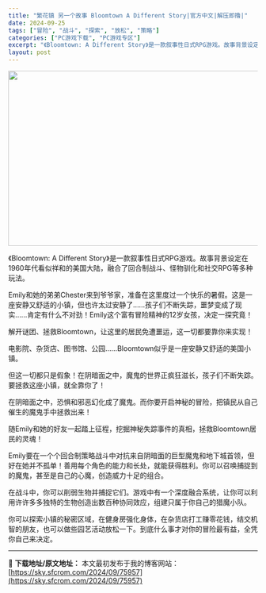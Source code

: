 ```yaml
---
title: "繁花镇 另一个故事 Bloomtown A Different Story|官方中文|解压即撸|"
date: 2024-09-25
tags: ["冒险", "战斗", "探索", "放松", "策略"]
categories: ["PC游戏下载", "PC游戏专区"]
excerpt: "《Bloomtown: A Different Story》是一款叙事性日式RPG游戏。故事背景设定在1960年代看似祥和的美国大陆，融合了回合制战斗、怪物驯化和社交RPG等多种玩法。 Emily和她的弟弟Chester来到爷爷家，准备在这里度过一个快乐的暑假。这是一座安静又舒适的小镇，但也许太过安&hellip;"
layout: post
---
```


<img class="aligncenter size-full wp-image-75937" src="https://sky.sfcrom.com/wp-content/uploads/2024/09/202409251258063.webp" alt="" width="616" height="353" />

《Bloomtown: A Different Story》是一款叙事性日式RPG游戏。故事背景设定在1960年代看似祥和的美国大陆，融合了回合制战斗、怪物驯化和社交RPG等多种玩法。

Emily和她的弟弟Chester来到爷爷家，准备在这里度过一个快乐的暑假。这是一座安静又舒适的小镇，但也许太过安静了……孩子们不断失踪，噩梦变成了现实……肯定有什么不对劲！Emily这个富有冒险精神的12岁女孩，决定一探究竟！

解开谜团、拯救Bloomtown，让这里的居民免遭噩运，这一切都要靠你来实现！

电影院、杂货店、图书馆、公园……Bloomtown似乎是一座安静又舒适的美国小镇。

但这一切都只是假象！在阴暗面之中，魔鬼的世界正疯狂滋长，孩子们不断失踪。要拯救这座小镇，就全靠你了！

在阴暗面之中，恐惧和邪恶幻化成了魔鬼。而你要开启神秘的冒险，把镇民从自己催生的魔鬼手中拯救出来！

随Emily和她的好友一起踏上征程，挖掘神秘失踪事件的真相，拯救Bloomtown居民的灵魂！

Emily要在一个个回合制策略战斗中对抗来自阴暗面的巨型魔鬼和地下城首领，但好在她并不孤单！善用每个角色的能力和长处，就能获得胜利。你可以召唤捕捉到的魔鬼，甚至是自己的心魔，创造威力十足的组合。

在战斗中，你可以削弱生物并捕捉它们。游戏中有一个深度融合系统，让你可以利用许许多多独特的生物创造出数百种协同效应，组建只属于你自己的猎魔小队。

你可以探索小镇的秘密区域，在健身房强化身体，在杂货店打工赚零花钱，结交机智的朋友，也可以做些园艺活动放松一下。到底什么事才对你的冒险最有益，全凭你自己来决定。

---
📖 **下载地址/原文地址：** 本文最初发布于我的博客网站：[https://sky.sfcrom.com/2024/09/75957](https://sky.sfcrom.com/2024/09/75957)
